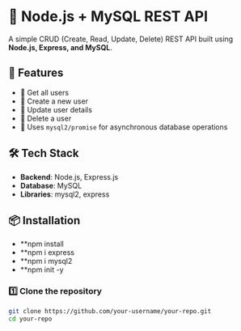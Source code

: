 # 🚀 Node.js + MySQL REST API

A simple CRUD (Create, Read, Update, Delete) REST API built using **Node.js, Express, and MySQL**.

## 📌 Features
- 🔹 Get all users
- 🔹 Create a new user
- 🔹 Update user details
- 🔹 Delete a user
- 🔹 Uses `mysql2/promise` for asynchronous database operations

## 🛠️ Tech Stack
- **Backend**: Node.js, Express.js
- **Database**: MySQL
- **Libraries**: mysql2, express

## 📦 Installation
- **npm install
- **npm i express
- **npm i mysql2
- **npm init -y


### 1️⃣ Clone the repository
```sh
git clone https://github.com/your-username/your-repo.git
cd your-repo

 
 
